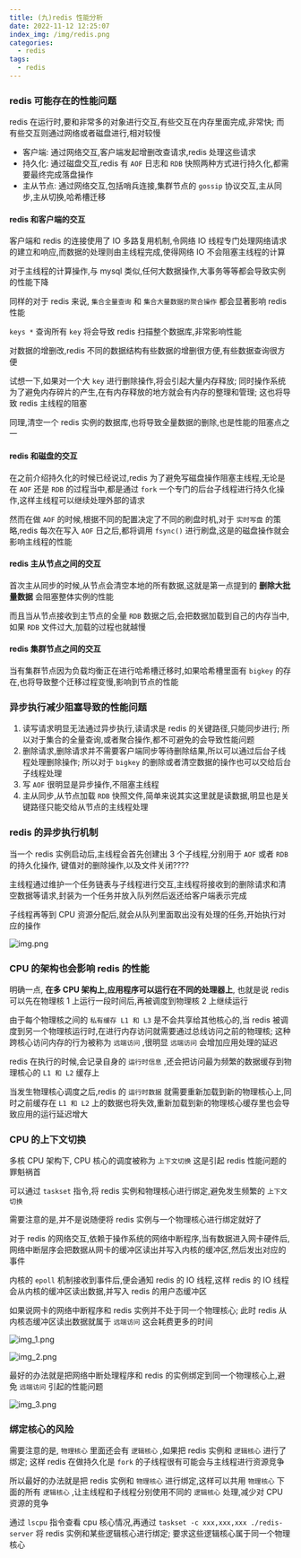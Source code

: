 ```yaml
---
title: (九)redis 性能分析
date: 2022-11-12 12:25:07
index_img: /img/redis.png
categories:
  - redis
tags:
  - redis
---
```


### redis 可能存在的性能问题

redis 在运行时,要和非常多的对象进行交互,有些交互在内存里面完成,非常快; 而有些交互则通过网络或者磁盘进行,相对较慢

* 客户端: 通过网络交互,客户端发起增删改查请求,redis 处理这些请求
* 持久化: 通过磁盘交互,redis 有 `AOF` 日志和 `RDB` 快照两种方式进行持久化,都需要最终完成落盘操作
* 主从节点: 通过网络交互,包括哨兵连接,集群节点的 `gossip` 协议交互,主从同步,主从切换,哈希槽迁移

#### redis 和客户端的交互

客户端和 redis 的连接使用了 IO 多路复用机制,令网络 IO 线程专门处理网络请求的建立和响应,而数据的处理则由主线程完成,使得网络 IO 不会阻塞主线程的计算

对于主线程的计算操作,与 mysql 类似,任何大数据操作,大事务等等都会导致实例的性能下降

同样的对于 redis 来说, `集合全量查询` 和 `集合大量数据的聚合操作` 都会显著影响 redis 性能

`keys *` 查询所有 `key` 将会导致 redis 扫描整个数据库,非常影响性能

对数据的增删改,redis 不同的数据结构有些数据的增删很方便,有些数据查询很方便

试想一下,如果对一个大 `key` 进行删除操作,将会引起大量内存释放; 同时操作系统为了避免内存碎片的产生,在有内存释放的地方就会有内存的整理和管理; 这也将导致 redis 主线程的阻塞

同理,清空一个 redis 实例的数据库,也将导致全量数据的删除,也是性能的阻塞点之一

#### redis 和磁盘的交互

在之前介绍持久化的时候已经说过,redis 为了避免写磁盘操作阻塞主线程,无论是在 `AOF` 还是 `RDB` 的过程当中,都是通过 `fork` 一个专门的后台子线程进行持久化操作,这样主线程可以继续处理外部的请求

然而在做 `AOF` 的时候,根据不同的配置决定了不同的刷盘时机,对于 `实时写盘` 的策略,redis 每次在写入 `AOF` 日之后,都将调用 `fsync()` 进行刷盘,这是的磁盘操作就会影响主线程的性能

#### redis 主从节点之间的交互

首次主从同步的时候,从节点会清空本地的所有数据,这就是第一点提到的 **删除大批量数据** 会阻塞整体实例的性能

而且当从节点接收到主节点的全量 `RDB` 数据之后,会把数据加载到自己的内存当中,如果 `RDB` 文件过大,加载的过程也就越慢

#### redis 集群节点之间的交互

当有集群节点因为负载均衡正在进行哈希槽迁移时,如果哈希槽里面有 `bigkey` 的存在,也将导致整个迁移过程变慢,影响到节点的性能

### 异步执行减少阻塞导致的性能问题

1. 读写请求明显无法通过异步执行,读请求是 redis 的关键路径,只能同步进行; 所以对于集合的全量查询,或者聚合操作,都不可避免的会导致性能问题
2. 删除请求,删除请求并不需要客户端同步等待删除结果,所以可以通过后台子线程处理删除操作; 所以对于 `bigkey` 的删除或者清空数据的操作也可以交给后台子线程处理
3. 写 `AOF` 很明显是异步操作,不阻塞主线程
4. 主从同步,从节点加载 `RDB` 快照文件,简单来说其实这里就是读数据,明显也是关键路径只能交给从节点的主线程处理

### redis 的异步执行机制

当一个 redis 实例启动后,主线程会首先创建出 3 个子线程,分别用于 `AOF` 或者 `RDB` 的持久化操作, 键值对的删除操作,以及文件关闭????

主线程通过维护一个任务链表与子线程进行交互,主线程将接收到的删除请求和清空数据等请求,封装为一个任务并放入队列然后返还给客户端表示完成

子线程再等到 CPU 资源分配后,就会从队列里面取出没有处理的任务,开始执行对应的操作

![img.png](https://tva1.sinaimg.cn/large/008vK57jgy1h82ervmomyj30j408stap.jpg)

### CPU 的架构也会影响 redis 的性能

明确一点, **在多 CPU 架构上,应用程序可以运行在不同的处理器上**, 也就是说 redis 可以先在物理核 1 上运行一段时间后,再被调度到物理核 2 上继续运行

由于每个物理核之间的 `私有缓存 L1 和 L3` 是不会共享给其他核心的,当 redis 被调度到另一个物理核运行时,在进行内存访问就需要通过总线访问之前的物理核; 这种跨核心访问内存的行为被称为 `远端访问` ,很明显 `远端访问` 会增加应用处理的延迟

redis 在执行的时候,会记录自身的 `运行时信息` ,还会把访问最为频繁的数据缓存到物理核心的 `L1 和 L2` 缓存上

当发生物理核心调度之后,redis 的 `运行时数据` 就需要重新加载到新的物理核心上,同时之前缓存在 `L1 和 L2` 上的数据也将失效,重新加载到新的物理核心缓存里也会导致应用的运行延迟增大

### CPU 的上下文切换

多核 CPU 架构下, CPU 核心的调度被称为 `上下文切换` 这是引起 redis 性能问题的罪魁祸首

可以通过 `taskset` 指令,将 redis 实例和物理核心进行绑定,避免发生频繁的 `上下文切换`

需要注意的是,并不是说随便将 redis 实例与一个物理核心进行绑定就好了

对于 redis 的网络交互,依赖于操作系统的网络中断程序,当有数据进入网卡硬件后,网络中断层序会把数据从网卡的缓冲区读出并写入内核的缓冲区,然后发出对应的事件

内核的 `epoll` 机制接收到事件后,便会通知 redis 的 IO 线程,这样 redis 的 IO 线程会从内核的缓冲区读出数据,并写入 redis 的用户态缓冲区

如果说网卡的网络中断程序和 redis 实例并不处于同一个物理核心; 此时 redis 从内核态缓冲区读出数据就属于 `远端访问` 这会耗费更多的时间

![img_1.png](https://tva1.sinaimg.cn/large/008vK57jgy1h82es23ug6j30j60bkdjl.jpg)

![img_2.png](https://tva1.sinaimg.cn/large/008vK57jgy1h82es78241j30iu07kq41.jpg)

最好的办法就是把网络中断处理程序和 redis 的实例绑定到同一个物理核心上,避免 `远端访问` 引起的性能问题

![img_3.png](https://tva1.sinaimg.cn/large/008vK57jgy1h82esbqjdaj30j009ijt6.jpg)

### 绑定核心的风险

需要注意的是, `物理核心` 里面还会有 `逻辑核心` ,如果把 redis 实例和 `逻辑核心` 进行了绑定; 这样 redis 在做持久化是 `fork` 的子线程很有可能会与主线程进行资源竞争

所以最好的办法就是把 redis 实例和 `物理核心` 进行绑定,这样可以共用 `物理核心` 下面的所有 `逻辑核心` ,让主线程和子线程分别使用不同的 `逻辑核心` 处理,减少对 CPU 资源的竞争

通过 `lscpu` 指令查看 cpu 核心情况,再通过 `taskset -c xxx,xxx,xxx ./redis-server` 将 redis 实例和某些逻辑核心进行绑定; 要求这些逻辑核心属于同一个物理核心

